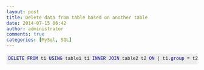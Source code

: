 ```yaml
---
layout: post
title: Delete data from table based on another table
date: 2014-07-15 06:42
author: administrator
comments: true
categories: [MySql, SQL]
---
```

<pre style="background: rgb(238, 238, 238); border: 0px; font-family: Consolas, Menlo, Monaco, 'Lucida Console', 'Liberation Mono', 'DejaVu Sans Mono', 'Bitstream Vera Sans Mono', 'Courier New', monospace, serif; font-size: 14px; line-height: 17.804800033569336px; margin-bottom: 10px; max-height: 600px; overflow: auto; padding: 5px; vertical-align: baseline; width: auto; word-wrap: normal;"><code style="background-attachment: initial; background-clip: initial; background-image: initial; background-origin: initial; background-position: initial; background-repeat: initial; background-size: initial; border: 0px; font-family: Consolas, Menlo, Monaco, 'Lucida Console', 'Liberation Mono', 'DejaVu Sans Mono', 'Bitstream Vera Sans Mono', 'Courier New', monospace, serif; margin: 0px; padding: 0px; vertical-align: baseline; white-space: inherit;"><span style="background: transparent; border: 0px; color: darkblue; margin: 0px; padding: 0px; vertical-align: baseline;">DELETE</span><span style="background: transparent; border: 0px; margin: 0px; padding: 0px; vertical-align: baseline;"> </span><span style="background: transparent; border: 0px; color: darkblue; margin: 0px; padding: 0px; vertical-align: baseline;">FROM</span><span style="background: transparent; border: 0px; margin: 0px; padding: 0px; vertical-align: baseline;"> t1 </span><span style="background: transparent; border: 0px; color: darkblue; margin: 0px; padding: 0px; vertical-align: baseline;">USING</span><span style="background: transparent; border: 0px; margin: 0px; padding: 0px; vertical-align: baseline;"> table1 t1 </span><span style="background: transparent; border: 0px; color: darkblue; margin: 0px; padding: 0px; vertical-align: baseline;">INNER</span><span style="background: transparent; border: 0px; margin: 0px; padding: 0px; vertical-align: baseline;"> </span><span style="background: transparent; border: 0px; color: darkblue; margin: 0px; padding: 0px; vertical-align: baseline;">JOIN</span><span style="background: transparent; border: 0px; margin: 0px; padding: 0px; vertical-align: baseline;"> table2 t2 </span><span style="background: transparent; border: 0px; color: darkblue; margin: 0px; padding: 0px; vertical-align: baseline;">ON</span><span style="background: transparent; border: 0px; margin: 0px; padding: 0px; vertical-align: baseline;"> </span><span style="background: transparent; border: 0px; margin: 0px; padding: 0px; vertical-align: baseline;">(</span><span style="background: transparent; border: 0px; margin: 0px; padding: 0px; vertical-align: baseline;"> t1</span><span style="background: transparent; border: 0px; margin: 0px; padding: 0px; vertical-align: baseline;">.</span><span style="background: transparent; border: 0px; color: darkblue; margin: 0px; padding: 0px; vertical-align: baseline;">group</span><span style="background: transparent; border: 0px; margin: 0px; padding: 0px; vertical-align: baseline;"> </span><span style="background: transparent; border: 0px; margin: 0px; padding: 0px; vertical-align: baseline;">=</span><span style="background: transparent; border: 0px; margin: 0px; padding: 0px; vertical-align: baseline;"> t2</span><span style="background: transparent; border: 0px; margin: 0px; padding: 0px; vertical-align: baseline;">.</span><span style="background: transparent; border: 0px; color: darkblue; margin: 0px; padding: 0px; vertical-align: baseline;">group</span><span style="background: transparent; border: 0px; margin: 0px; padding: 0px; vertical-align: baseline;"> </span><span style="background: transparent; border: 0px; margin: 0px; padding: 0px; vertical-align: baseline;">);</span></code></pre>
